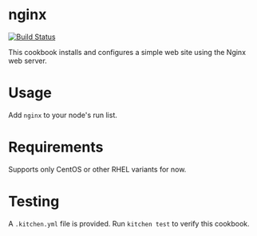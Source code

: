 # nginx
[![Build Status](https://travis-ci.org/jgtree420/nginx.svg?branch=master)](https://travis-ci.org/jgtree420/nginx)

This cookbook installs and configures a simple web
site using the Nginx web server.

Usage
=====
Add `nginx` to your node's run list.

Requirements
============
Supports only CentOS or other RHEL variants for now.

Testing
=======
A `.kitchen.yml` file is provided. Run `kitchen test` to verify this cookbook.
